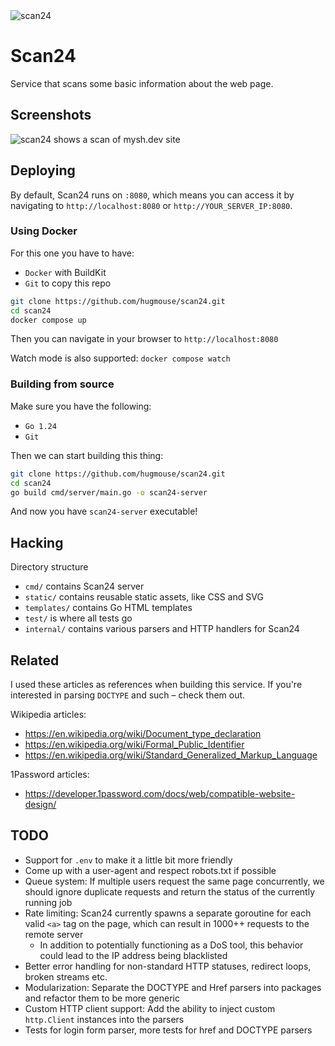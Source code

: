 <picture>
  <source srcset="https://github.com/user-attachments/assets/a91f6bab-2ad5-4235-916b-2f8b27e30f24" media="(prefers-color-scheme: light)"/>
  <source srcset="https://github.com/user-attachments/assets/f5a532ad-73d3-4935-a27b-b4f20da24778"  media="(prefers-color-scheme: dark)"/>
  <img src="https://github.com/user-attachments/assets/a91f6bab-2ad5-4235-916b-2f8b27e30f24" alt="scan24"/>
</picture>

# Scan24
Service that scans some basic information about the web page.

## Screenshots

<picture>
  <source srcset="https://github.com/user-attachments/assets/6aa14e07-6efe-4a79-bda5-a4a8cfc1a36b" media="(prefers-color-scheme: light)"/>
  <source srcset="https://github.com/user-attachments/assets/6ef1dc8d-04e8-4e32-9ead-b85e4faa0f20"  media="(prefers-color-scheme: dark)"/>
  <img src="https://github.com/user-attachments/assets/6aa14e07-6efe-4a79-bda5-a4a8cfc1a36b" alt="scan24 shows a scan of mysh.dev site"/>
</picture>

## Deploying

By default, Scan24 runs on `:8080`, which means you can access it by navigating to `http://localhost:8080` or `http://YOUR_SERVER_IP:8080`.

### Using Docker

For this one you have to have:

- `Docker` with BuildKit
- `Git` to copy this repo

```bash
git clone https://github.com/hugmouse/scan24.git
cd scan24
docker compose up
```

Then you can navigate in your browser to `http://localhost:8080`

Watch mode is also supported: `docker compose watch`

### Building from source

Make sure you have the following:

- `Go 1.24`
- `Git`

Then we can start building this thing:

```bash
git clone https://github.com/hugmouse/scan24.git
cd scan24
go build cmd/server/main.go -o scan24-server
```

And now you have `scan24-server` executable!

## Hacking

Directory structure

- `cmd/` contains Scan24 server
- `static/` contains reusable static assets, like CSS and SVG
- `templates/` contains Go HTML templates
- `test/` is where all tests go
- `internal/` contains various parsers and HTTP handlers for Scan24

## Related

I used these articles as references when building this service.
If you're interested in parsing `DOCTYPE` and such – check them out.

Wikipedia articles:

- https://en.wikipedia.org/wiki/Document_type_declaration
- https://en.wikipedia.org/wiki/Formal_Public_Identifier
- https://en.wikipedia.org/wiki/Standard_Generalized_Markup_Language

1Password articles:

- https://developer.1password.com/docs/web/compatible-website-design/

## TODO

- Support for `.env` to make it a little bit more friendly
- Come up with a user-agent and respect robots.txt if possible
- Queue system: If multiple users request the same page concurrently, we should ignore duplicate requests and return the status of the currently running job
- Rate limiting: Scan24 currently spawns a separate goroutine for each valid `<a>` tag on the page, which can result in 1000++ requests to the remote server
  - In addition to potentially functioning as a DoS tool, this behavior could lead to the IP address being blacklisted
- Better error handling for non-standard HTTP statuses, redirect loops, broken streams etc.
- Modularization: Separate the DOCTYPE and Href parsers into packages and refactor them to be more generic
- Custom HTTP client support: Add the ability to inject custom `http.Client` instances into the parsers
- Tests for login form parser, more tests for href and DOCTYPE parsers
